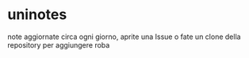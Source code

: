 uninotes
========

note aggiornate circa ogni giorno, aprite una Issue o fate un clone della repository per aggiungere roba
